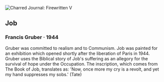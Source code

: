 <div class="artwork-of-the-day">
  <div class="container">
    <div class="img-wrapper">
      <img
        src="https://uploads3.wikiart.org/images/francis-gruber/job-1944.jpg!Large.jpg"
        alt="Charred Journal: Firewritten V" />
    </div>
    <div class="artwork-detail">
      <div class="artwork-origin"> 
        <h2 class="artwork-name">Job</h2>
        <h3 class="artist">
          Francis Gruber
                    ·  1944
        </h3>
      </div>
      <p class="description">
        <span class="artwork-description-text ng-binding" ng-bind-html="viewModel.ArtworkOfTheDay.Description | unsafe">Gruber was committed to realism and to Communism. Job was painted for an exhibition which opened shortly after the liberation of Paris in 1944. Gruber uses the Biblical story of Job's suffering as an allegory for the survival of hope under the Occupation. The inscription, which comes from The Book of Job, translates as: 'Now, once more my cry is a revolt, and yet my hand suppresses my sobs.' (Tate)</span>
                        <div class="text-shadow-container ng-hide" ng-show="showShadow"></div>
      </p>
    </div>
  </div>

</div>
